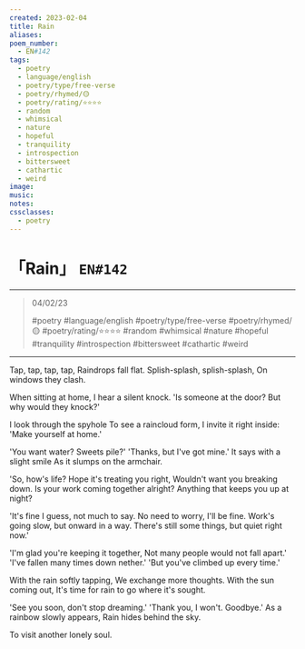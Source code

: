```yaml
---
created: 2023-02-04
title: Rain
aliases:
poem_number:
  - EN#142
tags:
  - poetry
  - language/english
  - poetry/type/free-verse
  - poetry/rhymed/🟡
  - poetry/rating/⭐⭐⭐⭐
  - random
  - whimsical
  - nature
  - hopeful
  - tranquility
  - introspection
  - bittersweet
  - cathartic
  - weird
image:
music:
notes:
cssclasses:
  - poetry
---
```

# 「Rain」 `EN#142`

---

> 04/02/23
> 
> #poetry 
> #language/english 
> #poetry/type/free-verse 
> #poetry/rhymed/🟡 
> #poetry/rating/⭐⭐⭐⭐ 
> #random #whimsical #nature #hopeful #tranquility #introspection #bittersweet #cathartic #weird 

---

Tap, tap, tap, tap,
Raindrops fall flat.
Splish-splash, splish-splash,
On windows they clash.


When sitting at home,
I hear a silent knock.
'Is someone at the door?
But why would they knock?'

I look through the spyhole
To see a raincloud form,
I invite it right inside:
'Make yourself at home.'

'You want water? Sweets pile?'
'Thanks, but I've got mine.'
It says with a slight smile
As it slumps on the armchair.

'So, how's life? Hope it's treating you right,
Wouldn't want you breaking down.
Is your work coming together alright?
Anything that keeps you up at night?

'It's fine I guess, not much to say.
No need to worry, I'll be fine.
Work's going slow, but onward in a way.
There's still some things, but quiet right now.'

'I'm glad you're keeping it together,
Not many people would not fall apart.'
'I've fallen many times down nether.'
'But you've climbed up every time.'


With the rain softly tapping,
We exchange more thoughts.
With the sun coming out,
It's time for rain to go where it's sought.

'See you soon, don't stop dreaming.'
'Thank you, I won't. Goodbye.'
As a rainbow slowly appears,
Rain hides behind the sky.

To visit another lonely soul.
